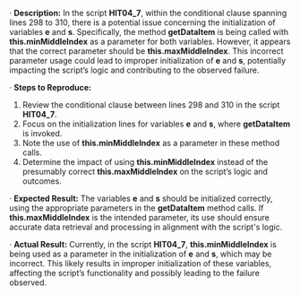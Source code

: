 ﻿·  **Description:** In the script **HIT04\_7**, within the conditional clause spanning lines 298 to 310, there is a potential issue concerning the initialization of variables **e** and **s**. Specifically, the method **getDataItem** is being called with **this.minMiddleIndex** as a parameter for both variables. However, it appears that the correct parameter should be **this.maxMiddleIndex**. This incorrect parameter usage could lead to improper initialization of **e** and **s**, potentially impacting the script’s logic and contributing to the observed failure.

·  **Steps to Reproduce:**

1. Review the conditional clause between lines 298 and 310 in the script **HIT04\_7**.
1. Focus on the initialization lines for variables **e** and **s**, where **getDataItem** is invoked.
1. Note the use of **this.minMiddleIndex** as a parameter in these method calls.
1. Determine the impact of using **this.minMiddleIndex** instead of the presumably correct **this.maxMiddleIndex** on the script’s logic and outcomes.

·  **Expected Result:** The variables **e** and **s** should be initialized correctly, using the appropriate parameters in the **getDataItem** method calls. If **this.maxMiddleIndex** is the intended parameter, its use should ensure accurate data retrieval and processing in alignment with the script's logic.

·  **Actual Result:** Currently, in the script **HIT04\_7**, **this.minMiddleIndex** is being used as a parameter in the initialization of **e** and **s**, which may be incorrect. This likely results in improper initialization of these variables, affecting the script’s functionality and possibly leading to the failure observed.

